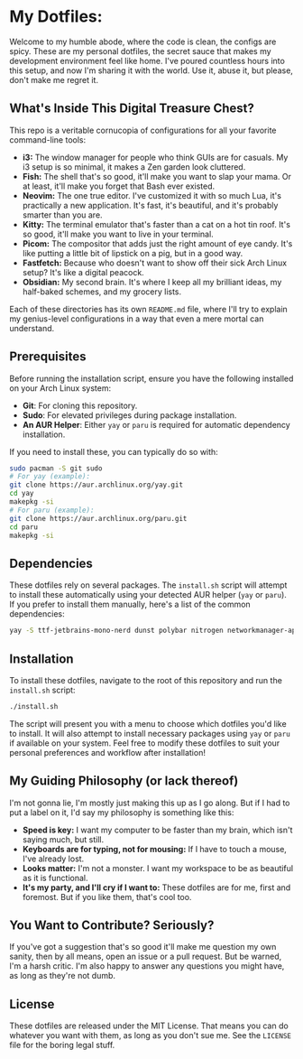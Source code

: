 # My Dotfiles: 

Welcome to my humble abode, where the code is clean, the configs are spicy. These are my personal dotfiles, the secret sauce that makes my development environment feel like home. I've poured countless hours into this setup, and now I'm sharing it with the world. Use it, abuse it, but please, don't make me regret it.

## What's Inside This Digital Treasure Chest?

This repo is a veritable cornucopia of configurations for all your favorite command-line tools:

*   **i3:** The window manager for people who think GUIs are for casuals. My i3 setup is so minimal, it makes a Zen garden look cluttered.
*   **Fish:** The shell that's so good, it'll make you want to slap your mama. Or at least, it'll make you forget that Bash ever existed.
*   **Neovim:** The one true editor. I've customized it with so much Lua, it's practically a new application. It's fast, it's beautiful, and it's probably smarter than you are.
*   **Kitty:** The terminal emulator that's faster than a cat on a hot tin roof. It's so good, it'll make you want to live in your terminal.
*   **Picom:** The compositor that adds just the right amount of eye candy. It's like putting a little bit of lipstick on a pig, but in a good way.
*   **Fastfetch:** Because who doesn't want to show off their sick Arch Linux setup? It's like a digital peacock.
*   **Obsidian:** My second brain. It's where I keep all my brilliant ideas, my half-baked schemes, and my grocery lists.

Each of these directories has its own `README.md` file, where I'll try to explain my genius-level configurations in a way that even a mere mortal can understand.

## Prerequisites

Before running the installation script, ensure you have the following installed on your Arch Linux system:

*   **Git**: For cloning this repository.
*   **Sudo**: For elevated privileges during package installation.
*   **An AUR Helper**: Either `yay` or `paru` is required for automatic dependency installation.

If you need to install these, you can typically do so with:

```bash
sudo pacman -S git sudo
# For yay (example):
git clone https://aur.archlinux.org/yay.git
cd yay
makepkg -si
# For paru (example):
git clone https://aur.archlinux.org/paru.git
cd paru
makepkg -si
```

## Dependencies

These dotfiles rely on several packages. The `install.sh` script will attempt to install these automatically using your detected AUR helper (`yay` or `paru`). If you prefer to install them manually, here's a list of the common dependencies:

```bash
yay -S ttf-jetbrains-mono-nerd dunst polybar nitrogen networkmanager-applet rofi fish neovim kitty picom fastfetch i3-gaps obsidian
```

## Installation

To install these dotfiles, navigate to the root of this repository and run the `install.sh` script:

```bash
./install.sh
```

The script will present you with a menu to choose which dotfiles you'd like to install. It will also attempt to install necessary packages using `yay` or `paru` if available on your system. Feel free to modify these dotfiles to suit your personal preferences and workflow after installation!

## My Guiding Philosophy (or lack thereof)

I'm not gonna lie, I'm mostly just making this up as I go along. But if I had to put a label on it, I'd say my philosophy is something like this:

*   **Speed is key:** I want my computer to be faster than my brain, which isn't saying much, but still.
*   **Keyboards are for typing, not for mousing:** If I have to touch a mouse, I've already lost.
*   **Looks matter:** I'm not a monster. I want my workspace to be as beautiful as it is functional.
*   **It's my party, and I'll cry if I want to:** These dotfiles are for me, first and foremost. But if you like them, that's cool too.

## You Want to Contribute? Seriously?

If you've got a suggestion that's so good it'll make me question my own sanity, then by all means, open an issue or a pull request. But be warned, I'm a harsh critic. I'm also happy to answer any questions you might have, as long as they're not dumb.

## License

These dotfiles are released under the MIT License. That means you can do whatever you want with them, as long as you don't sue me. See the `LICENSE` file for the boring legal stuff.
